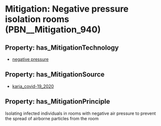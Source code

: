 # Mitigation: __Negative pressure isolation rooms__ (PBN__Mitigation_940)

## Property: has_MitigationTechnology

* [negative pressure](../Technology/PBN__Technology_1746)

## Property: has_MitigationSource

* [karia_covid-19_2020](../Article/PBN__Article_225)

## Property: has_MitigationPrinciple

Isolating infected individuals in rooms with negative air pressure to prevent the spread of airborne particles from the room

